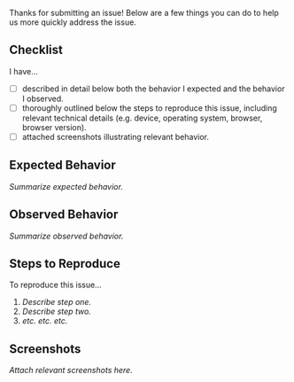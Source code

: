 Thanks for submitting an issue! Below are a few things you can do to help us more quickly address the issue.

## Checklist

I have…

- [ ] described in detail below both the behavior I expected and the behavior I observed.
- [ ] thoroughly outlined below the steps to reproduce this issue, including relevant technical details (e.g. device, operating system, browser, browser version).
- [ ] attached screenshots illustrating relevant behavior.

## Expected Behavior

_Summarize expected behavior._

## Observed Behavior

_Summarize observed behavior._

## Steps to Reproduce

To reproduce this issue…

1. _Describe step one._
1. _Describe step two._
1. _etc. etc. etc._

## Screenshots

_Attach relevant screenshots here._
